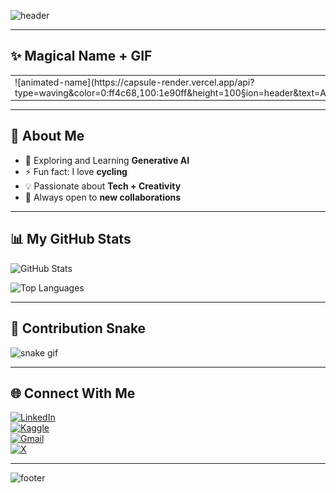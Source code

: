 <!-- 🌊 Animated Header -->
![header](https://capsule-render.vercel.app/api?type=waving&color=0:ff4c68,100:1e90ff&height=80&section=header&text=Welcome!&fontSize=30&fontColor=ffffff&animation=fadeIn&stroke=ffffff)

---

## ✨ Magical Name + GIF

<table>
  <tr>
    <td valign="middle">
      <!-- Animated Name -->
      ![animated-name](https://capsule-render.vercel.app/api?type=waving&color=0:ff4c68,100:1e90ff&height=100&section=header&text=Azmain%20Iqtidar%20Arnob&fontSize=40&fontColor=ffffff&animation=fadeIn&stroke=ffffff)
    </td>
    <td>
      <!-- Your Cool GIF -->
      <img src="./cool_animation.gif" width="250">
    </td>
  </tr>
</table>

---

## 🚀 About Me
- 🌱 Exploring and Learning **Generative AI**
- ⚡ Fun fact: I love **cycling**
- 💡 Passionate about **Tech + Creativity**
- 🔭 Always open to **new collaborations**

---

## 📊 My GitHub Stats
![GitHub Stats](https://github-readme-stats.vercel.app/api?username=Arnob4762&show_icons=true&theme=radical&count_private=true&hide_border=true&include_all_commits=true)

![Top Languages](https://github-readme-stats.vercel.app/api/top-langs/?username=Arnob4762&layout=compact&theme=radical&hide_border=true)

---

## 🐍 Contribution Snake
![snake gif](https://github.com/Arnob4762/Arnob4762/blob/output/github-contribution-grid-snake.gif)

---

## 🌐 Connect With Me
[![LinkedIn](https://img.shields.io/badge/LinkedIn-0077B5?style=flat&logo=linkedin&logoColor=white)](https://www.linkedin.com/in/azmain-arnob7/)  
[![Kaggle](https://img.shields.io/badge/Kaggle-20BEFF?style=flat&logo=kaggle&logoColor=white)](https://www.kaggle.com/azmainornob)  
[![Gmail](https://img.shields.io/badge/Gmail-D14836?style=flat&logo=gmail&logoColor=white)](mailto:ornobazmain@gmail.com)  
[![X](https://img.shields.io/badge/X-000000?style=flat&logo=x&logoColor=white)](https://x.com/Azmain_7)

---

<!-- 🌊 Animated Footer -->
![footer](https://capsule-render.vercel.app/api?type=waving&color=0:1e90ff,100:ff4c68&height=100&section=footer)
